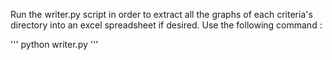 Run the writer.py script in order to extract all the graphs of each criteria's directory into an excel spreadsheet if desired. Use the following command :

'''
python writer.py
'''
